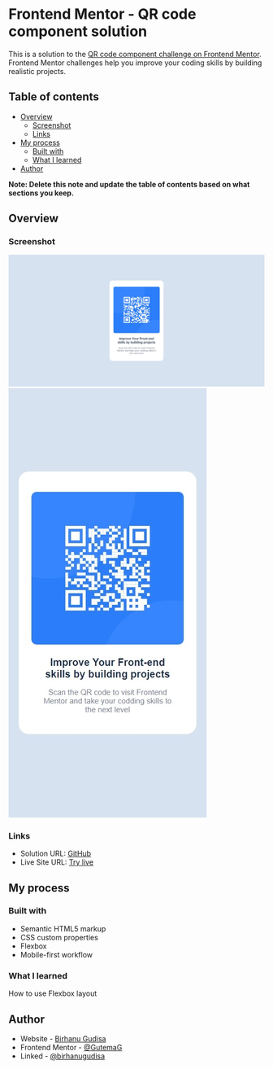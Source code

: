 

# Frontend Mentor - QR code component solution

This is a solution to the [QR code component challenge on Frontend Mentor](https://www.frontendmentor.io/challenges/qr-code-component-iux_sIO_H). Frontend Mentor challenges help you improve your coding skills by building realistic projects. 

## Table of contents

- [Overview](#overview)
  - [Screenshot](#screenshot)
  - [Links](#links)
- [My process](#my-process)
  - [Built with](#built-with)
  - [What I learned](#what-i-learned)
- [Author](#author)

**Note: Delete this note and update the table of contents based on what sections you keep.**

## Overview

### Screenshot

![Desktop-view](./images/screenshots/desktop-screenshot.jpeg)
![MObile-view](./images/screenshots/mobile-screenshot.jpeg)

### Links

- Solution URL: [GitHub](https://github.com/GutemaG/qr-code-component)
- Live Site URL: [Try live](https://qr-code-component-gutemag.vercel.app/)

## My process

### Built with

- Semantic HTML5 markup
- CSS custom properties
- Flexbox
- Mobile-first workflow

### What I learned

How to use Flexbox layout

## Author

- Website - [Birhanu Gudisa](https://gutemag.github.io/)
- Frontend Mentor - [@GutemaG](https://www.frontendmentor.io/profile/GutemaG)
- Linked - [@birhanugudisa](https://www.linkedin.com/in/birhanugudisa/)
